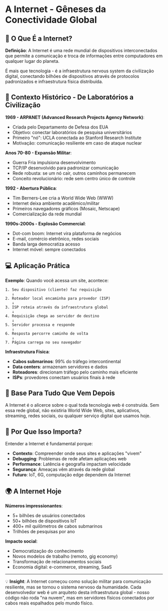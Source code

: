 # A Internet - Gêneses da Conectividade Global

## 🎯 O Que É a Internet?

**Definição**: A Internet é uma rede mundial de dispositivos interconectados que permite a comunicação e troca de informações entre computadores em qualquer lugar do planeta.

É mais que tecnologia - é a infraestrutura nervous system da civilização digital, conectando bilhões de dispositivos através de protocolos padronizados e infraestrutura física distribuída.

## 🔧 Contexto Histórico - De Laboratórios a Civilização

**1969 - ARPANET (Advanced Research Projects Agency Network)**:
- Criada pelo Departamento de Defesa dos EUA
- Objetivo: conectar laboratórios de pesquisa universitários
- Primeiro "nó": UCLA conectada ao Stanford Research Institute
- Motivação: comunicação resiliente em caso de ataque nuclear

**Anos 70-80 - Expansão Militar**:
- Guerra Fria impulsiona desenvolvimento
- TCP/IP desenvolvido para padronizar comunicação
- Rede robusta: se um nó cair, outros caminhos permanecem
- Conceito revolucionário: rede sem centro único de controle

**1992 - Abertura Pública**:
- Tim Berners-Lee cria a World Wide Web (WWW)
- Internet deixa ambiente acadêmico/militar
- Primeiros navegadores gráficos (Mosaic, Netscape)
- Comercialização da rede mundial

**1990s-2000s - Explosão Commercial**:
- Dot-com boom: Internet vira plataforma de negócios
- E-mail, comércio eletrônico, redes sociais
- Banda larga democratiza acesso
- Internet móvel: sempre conectados

## 💻 Aplicação Prática

**Exemplo**: Quando você acessa um site, acontece:

```
1. Seu dispositivo (cliente) faz requisição
   ↓
2. Roteador local encaminha para provedor (ISP)
   ↓  
3. ISP roteia através da infraestrutura global
   ↓
4. Requisição chega ao servidor de destino
   ↓
5. Servidor processa e responde
   ↓
6. Resposta percorre caminho de volta
   ↓
7. Página carrega no seu navegador
```

**Infraestrutura Física**:
- **Cabos submarinos**: 99% do tráfego intercontinental
- **Data centers**: armazenam servidores e dados
- **Roteadores**: direcionam tráfego pelo caminho mais eficiente
- **ISPs**: provedores conectam usuários finais à rede

## 🔗 Base Para Tudo Que Vem Depois

A Internet é o alicerce sobre o qual toda tecnologia web é construída. Sem essa rede global, não existiria World Wide Web, sites, aplicativos, streaming, redes sociais, ou qualquer serviço digital que usamos hoje.

## 🧠 Por Que Isso Importa?

Entender a Internet é fundamental porque:
- **Contexto**: Compreender onde seus sites e aplicações "vivem"
- **Debugging**: Problemas de rede afetam aplicações web
- **Performance**: Latência e geografia impactam velocidade
- **Segurança**: Ameaças vêm através da rede global
- **Futuro**: IoT, 6G, computação edge dependem da Internet

## 🌍 A Internet Hoje

**Números impressionantes**:
- 5+ bilhões de usuários conectados
- 50+ bilhões de dispositivos IoT
- 400+ mil quilômetros de cabos submarinos
- Trilhões de pesquisas por ano

**Impacto social**:
- Democratização do conhecimento
- Novos modelos de trabalho (remoto, gig economy)
- Transformação de relacionamentos sociais
- Economia digital: e-commerce, streaming, SaaS

---
💡 **Insight**: A Internet começou como solução militar para comunicação resiliente, mas se tornou o sistema nervoso da humanidade. Cada desenvolvedor web é um arquiteto desta infraestrutura global - nosso código não roda "na nuvem", mas em servidores físicos conectados por cabos reais espalhados pelo mundo físico.